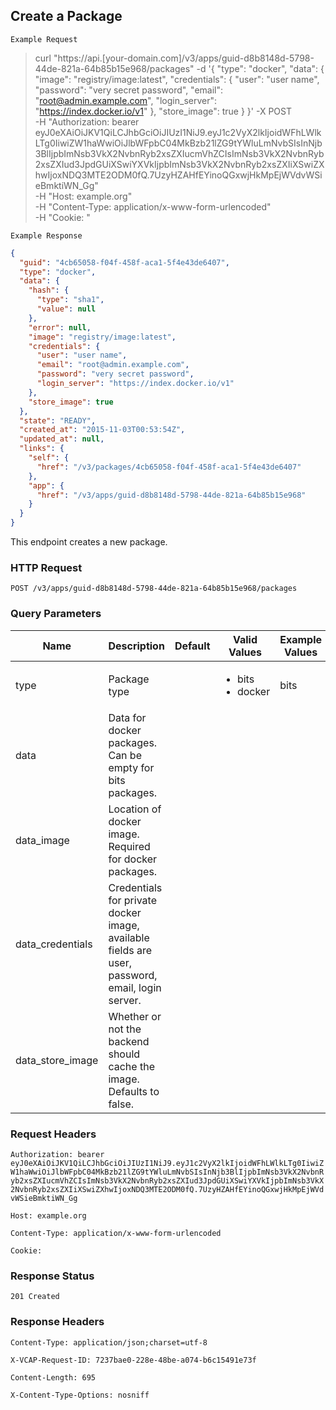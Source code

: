 ## Create a Package

```
Example Request
```

> curl "https://api.[your-domain.com]/v3/apps/guid-d8b8148d-5798-44de-821a-64b85b15e968/packages" -d '{
   "type": "docker",
   "data": {
     "image": "registry/image:latest",
     "credentials": {
       "user": "user name",
       "password": "very secret password",
       "email": "root@admin.example.com",
       "login_server": "https://index.docker.io/v1"
     },
     "store_image": true
   }
 }' -X POST \
 	-H "Authorization: bearer eyJ0eXAiOiJKV1QiLCJhbGciOiJIUzI1NiJ9.eyJ1c2VyX2lkIjoidWFhLWlkLTg0IiwiZW1haWwiOiJlbWFpbC04MkBzb21lZG9tYWluLmNvbSIsInNjb3BlIjpbImNsb3VkX2NvbnRyb2xsZXIucmVhZCIsImNsb3VkX2NvbnRyb2xsZXIud3JpdGUiXSwiYXVkIjpbImNsb3VkX2NvbnRyb2xsZXIiXSwiZXhwIjoxNDQ3MTE2ODM0fQ.7UzyHZAHfEYinoQGxwjHkMpEjWVdvWSieBmktiWN_Gg" \
 	-H "Host: example.org" \
 	-H "Content-Type: application/x-www-form-urlencoded" \
 	-H "Cookie: "

```
Example Response
```

```json
{
  "guid": "4cb65058-f04f-458f-aca1-5f4e43de6407",
  "type": "docker",
  "data": {
    "hash": {
      "type": "sha1",
      "value": null
    },
    "error": null,
    "image": "registry/image:latest",
    "credentials": {
      "user": "user name",
      "email": "root@admin.example.com",
      "password": "very secret password",
      "login_server": "https://index.docker.io/v1"
    },
    "store_image": true
  },
  "state": "READY",
  "created_at": "2015-11-03T00:53:54Z",
  "updated_at": null,
  "links": {
    "self": {
      "href": "/v3/packages/4cb65058-f04f-458f-aca1-5f4e43de6407"
    },
    "app": {
      "href": "/v3/apps/guid-d8b8148d-5798-44de-821a-64b85b15e968"
    }
  }
}
```

This endpoint creates a new package.

### HTTP Request

`POST /v3/apps/guid-d8b8148d-5798-44de-821a-64b85b15e968/packages`

### Query Parameters

Name | Description | Default | Valid Values | Example Values
--------- | ------- | ----------- | --------------| -------------
type | Package type | | <ul><li>bits</li><li>docker</li></ul> | bits
data | Data for docker packages. Can be empty for bits packages. | |
data_image | Location of docker image. Required for docker packages. | |
data_credentials | Credentials for private docker image, available fields are user, password, email, login server. | |
data_store_image | Whether or not the backend should cache the image. Defaults to false. | |


### Request Headers

`Authorization: bearer eyJ0eXAiOiJKV1QiLCJhbGciOiJIUzI1NiJ9.eyJ1c2VyX2lkIjoidWFhLWlkLTg0IiwiZW1haWwiOiJlbWFpbC04MkBzb21lZG9tYWluLmNvbSIsInNjb3BlIjpbImNsb3VkX2NvbnRyb2xsZXIucmVhZCIsImNsb3VkX2NvbnRyb2xsZXIud3JpdGUiXSwiYXVkIjpbImNsb3VkX2NvbnRyb2xsZXIiXSwiZXhwIjoxNDQ3MTE2ODM0fQ.7UzyHZAHfEYinoQGxwjHkMpEjWVdvWSieBmktiWN_Gg`

`Host: example.org`

`Content-Type: application/x-www-form-urlencoded`

`Cookie:`


### Response Status

`201 Created`

### Response Headers

`Content-Type: application/json;charset=utf-8`

`X-VCAP-Request-ID: 7237bae0-228e-48be-a074-b6c15491e73f`

`Content-Length: 695`

`X-Content-Type-Options: nosniff`

